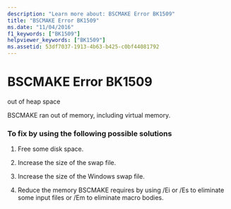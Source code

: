 ```yaml
---
description: "Learn more about: BSCMAKE Error BK1509"
title: "BSCMAKE Error BK1509"
ms.date: "11/04/2016"
f1_keywords: ["BK1509"]
helpviewer_keywords: ["BK1509"]
ms.assetid: 53df7037-1913-4b63-b425-c0bf44081792
---
```

# BSCMAKE Error BK1509

out of heap space

BSCMAKE ran out of memory, including virtual memory.

### To fix by using the following possible solutions

1. Free some disk space.

1. Increase the size of the swap file.

1. Increase the size of the Windows swap file.

1. Reduce the memory BSCMAKE requires by using /Ei or /Es to eliminate some input files or /Em to eliminate macro bodies.
